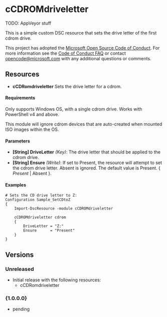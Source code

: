 # cCDROMdriveletter

TODO: AppVeyor stuff

This is a simple custom DSC resource that sets the drive letter of the first cdrom drive.

This project has adopted the [Microsoft Open Source Code of Conduct](https://opensource.microsoft.com/codeofconduct/).
For more information see the [Code of Conduct FAQ](https://opensource.microsoft.com/codeofconduct/faq/) or contact [opencode@microsoft.com](mailto:opencode@microsoft.com) with any additional questions or comments.

## Resources

* **cCDRomdriveletter** Sets the drive letter for a cdrom.

#### Requirements

Only supports Windows OS, with a single cdrom drive.  Works with PowerShell v4 and above.

This module will ignore cdrom devices that are auto-created when mounted ISO images within the OS.

#### Parameters

* **[String] DriveLetter** _(Key)_: The drive letter that should be applied to the cdrom drive.
* **[String] Ensure** _(Write)_: If set to Present, the resource will attempt to set the cdrom drive letter.  Absent is ignored.  The default value is Present. { *Present* | Absent }.

#### Examples

```
# Sets the CD drive letter to Z:
Configuration Sample_SetCDtoZ
{   
    Import-DscResource -module cCDROMdriveletter
    
    cCDROMdriveletter cdrom
    {
        DriveLetter = "Z:"
        Ensure      = "Present"
    }
}
```

## Versions

### Unreleased

* Initial release with the following resources:
  * cCDRomdriveletter

### {1.0.0.0}

* pending